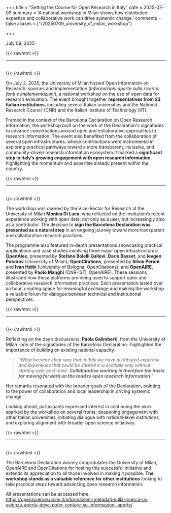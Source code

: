 +++ 
title = "Setting the Course for Open Research in Italy"
date = 2025-07-09 
summary = 'A national workshop in Milan shows how distributed expertise and collaborative work can drive systemic change.' 
comments = false 
aliases = ["/20250709_university_of_milan_workshop"]

+++

July 09, 2025

{{< rawhtml >}}
<hr class="small">
</br>
{{< /rawhtml >}}

On July 2, 2025, the University of Milan hosted Open Information on Research: sources and implementation (*Informazioni aperte sulla ricerca: fonti e implementazioni*), a national workshop on the use of open data for research evaluation. The event brought together **representatives from 23 Italian institutions**, including several Italian universities and the National Research Council (CNR) and the Italian Institute of Technology (IIT).

Framed in the context of the Barcelona Declaration on Open Research Information, the workshop built on the work of the Declaration's signatories to advance conversations around open and collaborative approaches to research information. The event also benefited from the collaboration of several open infrastructures, whose contributions were instrumental in exploring practical pathways toward a more transparent, inclusive, and community-driven research information ecosystem.It marked a **significant step in Italy’s growing engagement with open research information**, highlighting the momentum and expertise already present within the country.

{{< rawhtml >}}
</br>
<hr class="small">
</br>
{{< /rawhtml >}}

The workshop was opened by the Vice-Rector for Research at the University of Milan **Monica Di Luca**, who reflected on the institution’s recent experience working with open data; not only as a user, but increasingly also as a contributor. The decision to **sign the Barcelona Declaration was presented as a natural step** in an ongoing journey toward more transparent and collaborative research practices.

The programme also featured in-depth presentations showcasing practical applications and case studies involving three major open infrastructures: **OpenAlex**, presented by **Stefano Bolelli Gallevi**, **Dario Basset**, and **Ievgen Potanov** (University of Milan); **OpenCitations**, presented by **Silvio Peroni** and **Ivan Heibi** (University of Bologna, OpenCitations); and **OpenAIRE**, presented by **Paolo Manghi** (CNR-ISTI, OpenAIRE). These sessions illustrated how these platforms are being used to support open and collaborative research information practices. Each presentation lasted over an hour, creating space for meaningful exchange and making the workshop a valuable forum for dialogue between technical and institutional perspectives.

{{< rawhtml >}}
</br>
<hr class="small">
</br>
{{< /rawhtml >}}

Reflecting on the day’s discussions, **Paola Galimberti**, from the University of Milan -one of the signatories of the Barcelona Declaration- highlighted the importance of building on existing national capacity: 
> *“What became clear was that in Italy we have distributed expertise and experience that could be shared in a scalable way without starting over each time. **Collaborative working is therefore the basis for moving forward on the road to open research information**.”* 

Her remarks resonated with the broader goals of the Declaration, pointing to the power of collaboration and local leadership in driving systemic change.

Looking ahead, participants expressed interest in continuing the work sparked by the workshop on several fronts: deepening engagement with other Italian universities, initiating dialogue with national-level institutions, and exploring alignment with broader open science initiatives.

{{< rawhtml >}}
</br>
<hr class="small">
</br>
{{< /rawhtml >}}

The Barcelona Declaration warmly congratulates the University of Milan, OpenAIRE and OpenCitations for hosting this successful initiative and extends its appreciation to all those involved in making it possible. **The workshop stands as a valuable reference for other institutions** looking to take practical steps toward advancing open research information.

All presentations can be accessed here: https://openscience.unimi.it/informazioni-metadati-sulla-ricerca-la-scienza-aperta-deve-poter-contare-su-informazioni-aperte/
